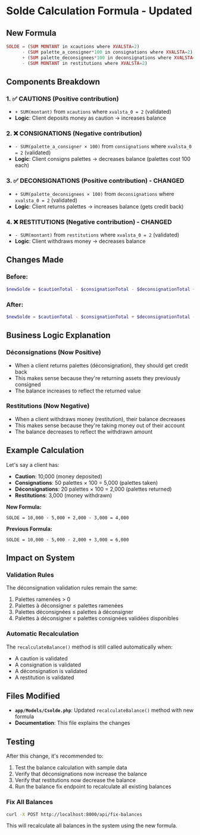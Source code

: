 # Solde Calculation Formula - Updated

## **New Formula**

```php
SOLDE = (SUM MONTANT in xcautions where XVALSTA=2)
      - (SUM palette_a_consigner*100 in consignations where XVALSTA=2)
      + (SUM palette_deconsignees*100 in deconsignations where XVALSTA=2)
      - (SUM MONTANT in restitutions where XVALSTA=2)
```

## **Components Breakdown**

### 1. **✅ CAUTIONS (Positive contribution)**

-   `+ SUM(montant)` from `xcautions` where `xvalsta_0 = 2` (validated)
-   **Logic**: Client deposits money as caution → increases balance

### 2. **❌ CONSIGNATIONS (Negative contribution)**

-   `- SUM(palette_a_consigner × 100)` from `consignations` where `xvalsta_0 = 2` (validated)
-   **Logic**: Client consigns palettes → decreases balance (palettes cost 100 each)

### 3. **✅ DECONSIGNATIONS (Positive contribution) - CHANGED**

-   `+ SUM(palette_deconsignees × 100)` from `deconsignations` where `xvalsta_0 = 2` (validated)
-   **Logic**: Client returns palettes → increases balance (gets credit back)

### 4. **❌ RESTITUTIONS (Negative contribution) - CHANGED**

-   `- SUM(montant)` from `restitutions` where `xvalsta_0 = 2` (validated)
-   **Logic**: Client withdraws money → decreases balance

## **Changes Made**

### **Before:**

```php
$newSolde = $cautionTotal - $consignationTotal - $deconsignationTotal + $restitutionTotal;
```

### **After:**

```php
$newSolde = $cautionTotal - $consignationTotal + $deconsignationTotal - $restitutionTotal;
```

## **Business Logic Explanation**

### **Déconsignations (Now Positive)**

-   When a client returns palettes (déconsignation), they should get credit back
-   This makes sense because they're returning assets they previously consigned
-   The balance increases to reflect the returned value

### **Restitutions (Now Negative)**

-   When a client withdraws money (restitution), their balance decreases
-   This makes sense because they're taking money out of their account
-   The balance decreases to reflect the withdrawn amount

## **Example Calculation**

Let's say a client has:

-   **Caution**: 10,000 (money deposited)
-   **Consignations**: 50 palettes × 100 = 5,000 (palettes taken)
-   **Déconsignations**: 20 palettes × 100 = 2,000 (palettes returned)
-   **Restitutions**: 3,000 (money withdrawn)

**New Formula:**

```
SOLDE = 10,000 - 5,000 + 2,000 - 3,000 = 4,000
```

**Previous Formula:**

```
SOLDE = 10,000 - 5,000 - 2,000 + 3,000 = 6,000
```

## **Impact on System**

### **Validation Rules**

The déconsignation validation rules remain the same:

1. Palettes ramenées > 0
2. Palettes à déconsigner ≤ palettes ramenées
3. Palettes déconsignées ≤ palettes à déconsigner
4. Palettes à déconsigner ≤ palettes consignées validées disponibles

### **Automatic Recalculation**

The `recalculateBalance()` method is still called automatically when:

-   A caution is validated
-   A consignation is validated
-   A déconsignation is validated
-   A restitution is validated

## **Files Modified**

-   **`app/Models/Csolde.php`**: Updated `recalculateBalance()` method with new formula
-   **Documentation**: This file explains the changes

## **Testing**

After this change, it's recommended to:

1. Test the balance calculation with sample data
2. Verify that déconsignations now increase the balance
3. Verify that restitutions now decrease the balance
4. Run the balance fix endpoint to recalculate all existing balances

### **Fix All Balances**

```bash
curl -X POST http://localhost:8000/api/fix-balances
```

This will recalculate all balances in the system using the new formula.
